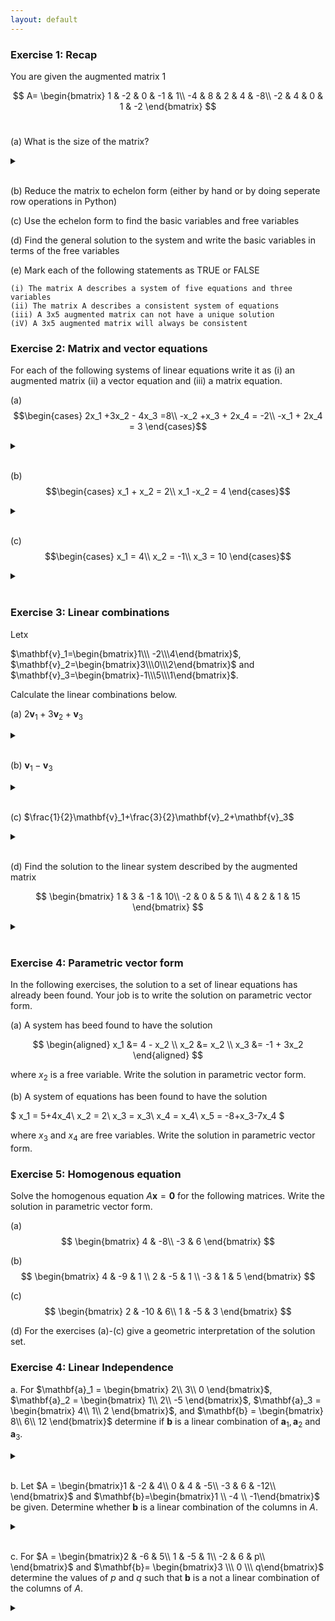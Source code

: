 ```yaml
---
layout: default
---
```


### Exercise 1: Recap

You are given the augmented matrix 1

$$ A=
\begin{bmatrix}
    1 &  -2 &  0 &  -1 & 1\\
    -4 &  8 &  2 &  4 & -8\\
    -2 &  4 &  0 &  1 &  -2
\end{bmatrix}
$$
​

(a) What is the size of the matrix?

<details>

<br>
<summary> </summary>

$3\times5$

</details>

<br>



(b) Reduce the matrix to echelon form (either by hand or by doing seperate row operations in Python) 

(c) Use the echelon form to find the basic variables and free variables

(d) Find the general solution to the system and write the basic variables in terms of the free variables

(e) Mark each of the following statements as TRUE or FALSE

    (i) The matrix A describes a system of five equations and three variables
    (ii) The matrix A describes a consistent system of equations
    (iii) A 3x5 augmented matrix can not have a unique solution
    (iV) A 3x5 augmented matrix will always be consistent


### Exercise 2: Matrix and vector equations
For each of the following systems of linear equations write it as (i) an augmented matrix (ii) a vector equation and (iii) a matrix equation.


(a) 
$$\begin{cases}
    2x_1 +3x_2 - 4x_3 =8\\
    -x_2 +x_3 + 2x_4 = -2\\
    -x_1 + 2x_4 = 3
\end{cases}$$

<details>

<br>
<summary> </summary>


(i) Augmented matrix:
$$
\begin{bmatrix}
     2 & 3 & -4 & 0 &  8\\
     0 & -1&  1 & 2 & -2\\
     -1& 0 & 0 & 2 & 3 
\end{bmatrix}
$$

(ii) Vector equation:
$$
x_1
\begin{bmatrix}
     2\\0\\-1
\end{bmatrix}
+ x_2
\begin{bmatrix}
     3\\-1\\0
\end{bmatrix}
+ x_3
\begin{bmatrix}
     -4\\1\\0
\end{bmatrix}
+ x_4
\begin{bmatrix}
     0\\2\\2
\end{bmatrix}
=
\begin{bmatrix}
     8\\-2\\3
\end{bmatrix}
$$

(iii) Matrix equation:
$$
\begin{bmatrix}
     2 & 3 & -4 & 0 \\
     0 & -1&  1 & 2 \\
     -1& 0 & 0 & 2 
\end{bmatrix}
\begin{bmatrix}
     x_1\\x_2\\x_3\\x_4
\end{bmatrix}
=
\begin{bmatrix}
     8\\-2\\3
\end{bmatrix}
$$

</details>

<br>

(b)
$$\begin{cases}
    x_1 + x_2 = 2\\
    x_1 -x_2 = 4
\end{cases}$$

<details>

<br>
<summary> </summary>

(i) Augmented matrix:
$$
\begin{bmatrix}
     1 & 1 & 2\\
     1 & -1& 4
\end{bmatrix}
$$

(ii) Vector equation:
$$
x_1
\begin{bmatrix}
     1\\1
\end{bmatrix}
+ x_2
\begin{bmatrix}
     1\\-1
\end{bmatrix}
=
\begin{bmatrix}
     2\\4
\end{bmatrix}
$$

(iii) Matrix equation:
$$
\begin{bmatrix}
     1 & 1 \\
     1 & -1
\end{bmatrix}
\begin{bmatrix}
     x_1\\x_2
\end{bmatrix}
=
\begin{bmatrix}
     4\\2
\end{bmatrix}
$$

</details>

<br>

(c)
$$\begin{cases}
    x_1 = 4\\
    x_2 = -1\\
    x_3 = 10
\end{cases}$$

<details>

<br>
<summary> </summary>

(i) Augmented matrix:
$$
\begin{bmatrix}
     1 & 0 & 0 & 4\\
     0 & 1 & 0 & -1\\
     0 & 0 & 1 & 10
\end{bmatrix}
$$

(ii) Vector equation:
$$
x_1
\begin{bmatrix}
     1\\0\\0
\end{bmatrix}
+ x_2
\begin{bmatrix}
     0\\1\\0
\end{bmatrix}
+x_3
\begin{bmatrix}
     0\\0\\1
\end{bmatrix}
=
\begin{bmatrix}
     4\\-1\\10
\end{bmatrix}
$$

(iii) Matrix equation:
$$
\begin{bmatrix}
     1 & 0 & 0 \\
     0 & 1 & 0\\
     0 & 0 & 1
\end{bmatrix}
\begin{bmatrix}
     x_1\\x_2\\x_3
\end{bmatrix}
=
\begin{bmatrix}
     4\\-1\\10
\end{bmatrix}
$$

</details>

<br>


### Exercise 3: Linear combinations
Letx

$\mathbf{v}_1=\begin{bmatrix}1\\\ -2\\\4\end{bmatrix}$, $\mathbf{v}_2=\begin{bmatrix}3\\\0\\\2\end{bmatrix}$ and $\mathbf{v}_3=\begin{bmatrix}-1\\\5\\\1\end{bmatrix}$.

Calculate the linear combinations below.

(a) $2\mathbf{v}_1+3\mathbf{v}_2+\mathbf{v}_3$


<details>

<br>
<summary> </summary>

\begin{bmatrix}10\\1\\15\end{bmatrix}$

</details>

<br>


(b) $\mathbf{v}_1-\mathbf{v}_3$

<details>

<br>
<summary> </summary>

$\begin{bmatrix}2\\-7\\3\end{bmatrix}$

</details>

<br>

(c) $\frac{1}{2}\mathbf{v}_1+\frac{3}{2}\mathbf{v}_2+\mathbf{v}_3$

<details>

<br>
<summary> </summary>

$\begin{bmatrix}4\\4\\6\end{bmatrix}$

</details>

<br>

(d) Find the solution to the linear system described by the augmented matrix

$$
\begin{bmatrix}
     1 & 3 & -1 & 10\\
     -2 & 0 & 5 & 1\\
     4 & 2 & 1 & 15
\end{bmatrix}
$$


<details>

<br>
<summary> </summary>

$\begin{cases}
x_1 = 2\\
x_2 = 3\\
x_3 = 1
\end{cases}$

</details>

<br>


### Exercise 4: Parametric vector form
In the following exercises, the solution to a set of linear equations has already been found. Your job
is to write the solution on parametric vector form.

(a) A system has beed found to have the solution

$$
\begin{aligned}
x_1 &= 4 - x_2 \\
x_2 &= x_2 \\
x_3 &= -1 + 3x_2
\end{aligned}
$$

where $x_2$ is a free variable. Write the solution in parametric vector form.

(b) A system of equations has been found to have the solution

$
x_1 = 5+4x_4\\
x_2 = 2\\
x_3 = x_3\\
x_4 = x_4\\
x_5 = -8+x_3-7x_4
$

where $x_3$ and $x_4$ are free variables. Write the solution in parametric vector form.




### Exercise 5: Homogenous equation
Solve the homogenous equation $A\mathbf{x}=\mathbf{0}$ for the following matrices. Write the solution in parametric vector form.

(a)
$$
\begin{bmatrix}
    4 & -8\\
    -3 & 6
\end{bmatrix}
$$

(b)
$$
\begin{bmatrix}
    4 & -9 & 1 \\
    2 & -5 & 1 \\
    -3 & 1 & 5
\end{bmatrix}
$$

(c)
$$
\begin{bmatrix}
2 & -10 & 6\\
1 & -5 & 3
\end{bmatrix}
$$

(d) For the exercises (a)-(c) give a geometric interpretation of the solution set.



### Exercise 4: Linear Independence

a. For 
    $\mathbf{a}_1 = 
        \begin{bmatrix}
            2\\
            3\\
            0
        \end{bmatrix}$,
    $\mathbf{a}_2 = 
        \begin{bmatrix}
            1\\
            2\\
            -5
        \end{bmatrix}$,
    $\mathbf{a}_3 = 
        \begin{bmatrix}
            4\\
            1\\
            2
        \end{bmatrix}$, and
    $\mathbf{b} = 
        \begin{bmatrix}
            8\\
            6\\
            12
        \end{bmatrix}$ 
determine if $\mathbf{b}$ is a linear combination of $\mathbf{a}_1,\mathbf{a}_2$ and $\mathbf{a}_3$.

<details>

<br>
<summary> </summary>

Yes, since $\mathbf{b}=3\mathbf{a}_1-2\mathbf{a}_2+\mathbf{a}_3$

</details>

<br>

b.
Let $A = \begin{bmatrix}1  & -2 & 4\\
                        0  & 4  & -5\\
                        -3 & 6  & -12\\
                        \end{bmatrix}$ and
    $\mathbf{b}=\begin{bmatrix}1 \\ -4 \\ -1\end{bmatrix}$ be given.
     Determine whether $\mathbf{b}$ is a linear combination of the columns in $A$.

<details>

<br>
<summary> </summary>

No $\mathbf{b}$ is not a linear combination of the columns of $A$

</details>

<br>

c. For $A = \begin{bmatrix}2  & -6 & 5\\
                        1  & -5  & 1\\
                        -2 & 6  & p\\
                        \end{bmatrix}$ and
        $\mathbf{b}= \begin{bmatrix}3 \\\ 0 \\\ q\end{bmatrix}$ 
    determine the values of $p$ and $q$ such that $\mathbf{b}$ is a not a linear combination of the columns of $A$.
    
<details>

<br>
<summary> </summary>

$p=-5$ and $q\neq-3$

</details>

<br>